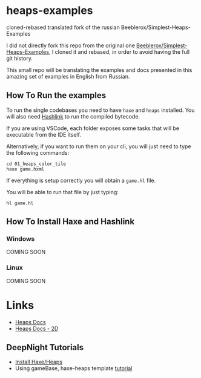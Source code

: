 # heaps-examples
cloned-rebased translated fork of the russian Beeblerox/Simplest-Heaps-Examples

I did not directly fork this repo from the original one [Beeblerox/Simplest-Heaps-Examples](https://github.com/Beeblerox/Simplest-Heaps-Examples), I cloned it and rebased, in order to avoid having the full git history.


This small repo will be translating the examples and docs presented in this amazing set of examples in English from Russian.

## How To Run the examples

To run the single codebases you need to have `haxe` and `heaps` installed.
You will also need [Hashlink](https://hashlink.haxe.org/) to run the compiled bytecode.

If you are using VSCode, each folder exposes some tasks that will be executable from the IDE itself.

Alternatively, if you want to run them on your cli, you will just need to type the following commands:

```
cd 01_heaps_color_tile
haxe game.hxml
```
If everything is setup correctly you will obtain a `game.hl` file.

You will be able to run that file by just typing:

```
hl game.hl
```

## How To Install Haxe and Hashlink

### Windows
COMING SOON

### Linux
COMING SOON

# Links
- [Heaps Docs](https://heaps.io/api/)
- [Heaps Docs - 2D](https://heaps.io/api/h2d/)
## DeepNight Tutorials
- [Install Haxe/Heaps](https://deepnight.net/tutorial/a-quick-guide-to-installing-haxe/)
- Using gameBase, haxe-heaps template [tutorial](https://deepnight.net/tutorial/using-my-gamebase-to-create-a-heaps-game/)

